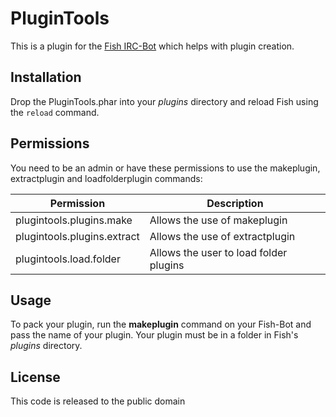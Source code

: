 # PluginTools

This is a plugin for the [Fish IRC-Bot](https://github.com/nkreer/fish) which helps with plugin creation.

## Installation

Drop the PluginTools.phar into your _plugins_ directory and reload Fish using the `reload` command.

## Permissions

You need to be an admin or have these permissions to use the makeplugin, extractplugin and loadfolderplugin commands:

| Permission                  | Description                     |
|-----------------------------|---------------------------------|
| plugintools.plugins.make    | Allows the use of makeplugin    |
| plugintools.plugins.extract | Allows the use of extractplugin |
| plugintools.load.folder | Allows the user to load folder plugins |

## Usage

To pack your plugin, run the **makeplugin** command on your Fish-Bot and pass the name of your plugin.
Your plugin must be in a folder in Fish's _plugins_ directory.

## License

This code is released to the public domain